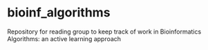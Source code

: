 # bioinf_algorithms
Repository for reading group to keep track of work in Bioinformatics Algorithms: an active learning approach
